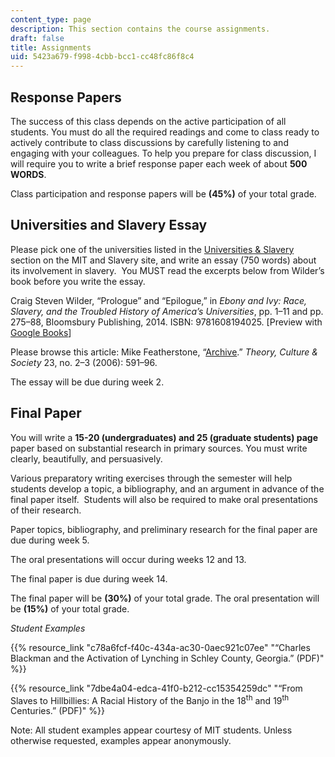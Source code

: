 ```yaml
---
content_type: page
description: This section contains the course assignments.
draft: false
title: Assignments
uid: 5423a679-f998-4cbb-bcc1-cc48fc86f8c4
---
```

## Response Papers

The success of this class depends on the active participation of all students. You must do all the required readings and come to class ready to actively contribute to class discussions by carefully listening to and engaging with your colleagues. To help you prepare for class discussion, I will require you to write a brief response paper each week of about **500 WORDS**. 

Class participation and response papers will be **(45%)** of your total grade.   

## Universities and Slavery Essay

Please pick one of the universities listed in the [Universities & Slavery](https://libraries.mit.edu/mit-and-slavery/universities-and-slavery/) section on the MIT and Slavery site, and write an essay (750 words) about its involvement in slavery.  You MUST read the excerpts below from Wilder’s book before you write the essay.

Craig Steven Wilder, “Prologue” and “Epilogue,” in *Ebony and Ivy: Race, Slavery, and the Troubled History of America’s Universities*, pp. 1–11 and pp. 275–88, Bloomsbury Publishing, 2014. ISBN: ‎9781608194025. \[Preview with [Google Books](https://www.google.com/books/edition/Ebony_and_Ivy/8abHAAAAQBAJ?hl=en&gbpv=1)\]

Please browse this article: Mike Featherstone, “[Archive](https://journals.sagepub.com/doi/abs/10.1177/0263276406023002106).” *Theory, Culture & Society* 23, no. 2–3 (2006): 591–96.  

The essay will be due during week 2.

## Final Paper

You will write a **15-20 (undergraduates) and 25 (graduate students) page** paper based on substantial research in primary sources. You must write clearly, beautifully, and persuasively.

Various preparatory writing exercises through the semester will help students develop a topic, a bibliography, and an argument in advance of the final paper itself.  Students will also be required to make oral presentations of their research.

Paper topics, bibliography, and preliminary research for the final paper are due during week 5.

The oral presentations will occur during weeks 12 and 13.

The final paper is due during week 14.

The final paper will be **(30%)** of your total grade. The oral presentation will be **(15%)** of your total grade.

*Student Examples*

{{% resource_link "c78a6fcf-f40c-434a-ac30-0aec921c07ee" "“Charles Blackman and the Activation of Lynching in Schley County, Georgia.” (PDF)" %}}

{{% resource_link "7dbe4a04-edca-41f0-b212-cc15354259dc" "“From Slaves to Hillbillies: A Racial History of the Banjo in the 18<sup>th</sup> and 19<sup>th</sup> Centuries.” (PDF)" %}}

Note: All student examples appear courtesy of MIT students. Unless otherwise requested, examples appear anonymously.
